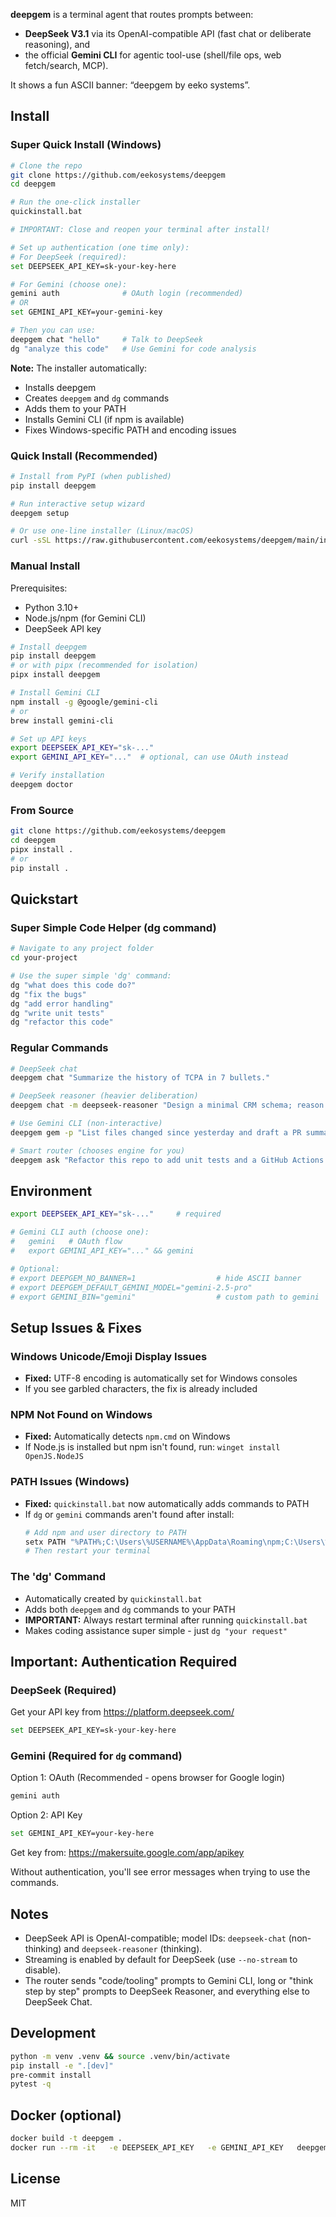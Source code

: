 
**deepgem** is a terminal agent that routes prompts between:
- **DeepSeek V3.1** via its OpenAI-compatible API (fast chat or deliberate reasoning), and
- the official **Gemini CLI** for agentic tool-use (shell/file ops, web fetch/search, MCP).

It shows a fun ASCII banner: “deepgem by eeko systems”.

## Install

### Super Quick Install (Windows)

```bash
# Clone the repo
git clone https://github.com/eekosystems/deepgem
cd deepgem

# Run the one-click installer
quickinstall.bat

# IMPORTANT: Close and reopen your terminal after install!

# Set up authentication (one time only):
# For DeepSeek (required):
set DEEPSEEK_API_KEY=sk-your-key-here

# For Gemini (choose one):
gemini auth              # OAuth login (recommended)
# OR
set GEMINI_API_KEY=your-gemini-key

# Then you can use:
deepgem chat "hello"     # Talk to DeepSeek
dg "analyze this code"   # Use Gemini for code analysis
```

**Note:** The installer automatically:
- Installs deepgem
- Creates `deepgem` and `dg` commands  
- Adds them to your PATH
- Installs Gemini CLI (if npm is available)
- Fixes Windows-specific PATH and encoding issues

### Quick Install (Recommended)

```bash
# Install from PyPI (when published)
pip install deepgem

# Run interactive setup wizard
deepgem setup

# Or use one-line installer (Linux/macOS)
curl -sSL https://raw.githubusercontent.com/eekosystems/deepgem/main/install.sh | bash
```

### Manual Install

Prerequisites:
- Python 3.10+
- Node.js/npm (for Gemini CLI)
- DeepSeek API key

```bash
# Install deepgem
pip install deepgem
# or with pipx (recommended for isolation)
pipx install deepgem

# Install Gemini CLI
npm install -g @google/gemini-cli
# or
brew install gemini-cli

# Set up API keys
export DEEPSEEK_API_KEY="sk-..."
export GEMINI_API_KEY="..."  # optional, can use OAuth instead

# Verify installation
deepgem doctor
```

### From Source

```bash
git clone https://github.com/eekosystems/deepgem
cd deepgem
pipx install .
# or
pip install .
```

## Quickstart

### Super Simple Code Helper (dg command)
```bash
# Navigate to any project folder
cd your-project

# Use the super simple 'dg' command:
dg "what does this code do?"
dg "fix the bugs"
dg "add error handling"
dg "write unit tests"
dg "refactor this code"
```

### Regular Commands
```bash
# DeepSeek chat
deepgem chat "Summarize the history of TCPA in 7 bullets."

# DeepSeek reasoner (heavier deliberation)
deepgem chat -m deepseek-reasoner "Design a minimal CRM schema; reason step-by-step."

# Use Gemini CLI (non-interactive)
deepgem gem -p "List files changed since yesterday and draft a PR summary." --include-directories .

# Smart router (chooses engine for you)
deepgem ask "Refactor this repo to add unit tests and a GitHub Actions workflow."
```

## Environment

```bash
export DEEPSEEK_API_KEY="sk-..."     # required

# Gemini CLI auth (choose one):
#   gemini   # OAuth flow
#   export GEMINI_API_KEY="..." && gemini

# Optional:
# export DEEPGEM_NO_BANNER=1                  # hide ASCII banner
# export DEEPGEM_DEFAULT_GEMINI_MODEL="gemini-2.5-pro"
# export GEMINI_BIN="gemini"                  # custom path to gemini
```

## Setup Issues & Fixes

### Windows Unicode/Emoji Display Issues
- **Fixed:** UTF-8 encoding is automatically set for Windows consoles
- If you see garbled characters, the fix is already included

### NPM Not Found on Windows  
- **Fixed:** Automatically detects `npm.cmd` on Windows
- If Node.js is installed but npm isn't found, run: `winget install OpenJS.NodeJS`

### PATH Issues (Windows)
- **Fixed:** `quickinstall.bat` now automatically adds commands to PATH
- If `dg` or `gemini` commands aren't found after install:
  ```bash
  # Add npm and user directory to PATH
  setx PATH "%PATH%;C:\Users\%USERNAME%\AppData\Roaming\npm;C:\Users\%USERNAME%"
  # Then restart your terminal
  ```

### The 'dg' Command
- Automatically created by `quickinstall.bat` 
- Adds both `deepgem` and `dg` commands to your PATH
- **IMPORTANT:** Always restart terminal after running `quickinstall.bat`
- Makes coding assistance super simple - just `dg "your request"`

## Important: Authentication Required

### DeepSeek (Required)
Get your API key from https://platform.deepseek.com/
```bash
set DEEPSEEK_API_KEY=sk-your-key-here
```

### Gemini (Required for `dg` command)
Option 1: OAuth (Recommended - opens browser for Google login)
```bash
gemini auth
```

Option 2: API Key
```bash
set GEMINI_API_KEY=your-key-here
```
Get key from: https://makersuite.google.com/app/apikey

Without authentication, you'll see error messages when trying to use the commands.

## Notes
- DeepSeek API is OpenAI-compatible; model IDs: `deepseek-chat` (non-thinking) and `deepseek-reasoner` (thinking).
- Streaming is enabled by default for DeepSeek (use `--no-stream` to disable).
- The router sends "code/tooling" prompts to Gemini CLI, long or "think step by step" prompts to DeepSeek Reasoner, and everything else to DeepSeek Chat.

## Development

```bash
python -m venv .venv && source .venv/bin/activate
pip install -e ".[dev]"
pre-commit install
pytest -q
```

## Docker (optional)
```bash
docker build -t deepgem .
docker run --rm -it   -e DEEPSEEK_API_KEY   -e GEMINI_API_KEY   deepgem deepgem chat "Hello from container"
```

## License
MIT
